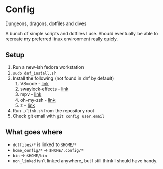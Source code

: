 # Config
Dungeons, dragons, dotfiles and dives

A bunch of simple scripts and dotfiles I use. Should eventually be able to recreate my preferred linux environment really quicly.

## Setup
1. Run a new-ish fedora workstation
2. `sudo dnf_install.sh` 
3. Install the following (not found in dnf by default)
	1. VScode - [link](https://code.visualstudio.com/docs/setup/linux)
	2. swaylock-effects - [link](https://github.com/mortie/swaylock-effects)
	3. mpv - [link](https://forums.fedoraforum.org/showthread.php?324163-install-mpv-player-on-fedora32&p=1835826#post1835826)
	4. oh-my-zsh - [link](https://ohmyz.sh/)
	5. z - [link](https://github.com/agkozak/zsh-z)
4. Run `./link.sh` from the repository root
5. Check git email with `git config user.email`

## What goes where

* `dotfiles/*` is linked to `$HOME/*`
* `home_config/*` -> `$HOME/.config/*`
* `bin` -> `$HOME/bin` 
* `non_linked` isn't linked anywhere, but I still think I should have handy.

